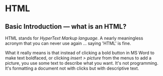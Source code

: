 # HTML

## Basic Introduction — what is an HTML?

HTML stands for *HyperText Markup language*.  A nearly meaningless acronym that you can never use again ... saying 'HTML' is fine.

What it really means is that instead of clicking a bold button in MS Word to make text boldfaced, or clicking *insert > picture* from the menus to add a picture, you use some text to describe what you want.  It's not programming.  It's formatting a document not with clicks but with descriptive text.